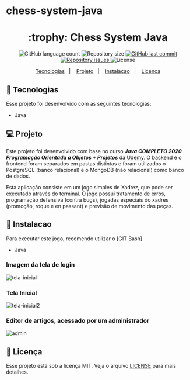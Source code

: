 # chess-system-java

<h1 align="center">
  :trophy: Chess System Java
</h1>

<p align="center">
  <img alt="GitHub language count" src="https://img.shields.io/github/languages/count/GuilhermeManzano/chess-system-java">

  <img alt="Repository size" src="https://img.shields.io/github/repo-size/GuilhermeManzano/chess-system-java">

  <a href="https://github.com/GuilhermeManzano/projeto-base-conhecimento/master">
    <img alt="GitHub last commit" src="https://img.shields.io/github/last-commit/GuilhermeManzano/chess-system-java">
  </a>

  <a href="https://github.com/GuilhermeManzano/projeto-base-conhecimento/issues">
    <img alt="Repository issues" src="https://img.shields.io/github/issues/GuilhermeManzano/chess-system-java">
  </a>

  <img alt="License" src="https://img.shields.io/badge/license-MIT-brightgreen">
</p>

<p align="center">
  <a href="#-tecnologias">Tecnologias</a>&nbsp;&nbsp;&nbsp;|&nbsp;&nbsp;&nbsp;
  <a href="#-projeto">Projeto</a>&nbsp;&nbsp;&nbsp;|&nbsp;&nbsp;&nbsp;
  <a href="#-instalacao">Instalacao</a>&nbsp;&nbsp;&nbsp;|&nbsp;&nbsp;&nbsp;
  <a href="#-licença">Licença</a>
</p>

## 🚀 Tecnologias

Esse projeto foi desenvolvido com as seguintes tecnologias:

- Java

## 💻 Projeto
  Este projeto foi desenvolvido com base no curso  *__Java COMPLETO 2020 Programação Orientada a Objetos + Projetos__* da [Udemy](https://www.udemy.com/course/java-curso-completo/). O backend e o frontend foram separados em pastas distintas e foram utilizados o PostgreSQL (banco relacional) e o MongoDB (não relacional) como banco de dados. 

  Esta aplicação consiste em um jogo simples de Xadrez, que pode ser executado através do terminal. O jogo possui tratamento de erros, programação defensiva (contra bugs), jogadas especiais do xadres (promoção, roque e en passant) e previsão de movimento das peças.
  
## :game_die: Instalacao

Para executar este jogo, recomendo utilizar o [GIT Bash]

- Java

### Imagem da tela de login

![tela-inicial](https://user-images.githubusercontent.com/54365007/79679994-177e4f80-81e1-11ea-8cd0-323d2047dc99.jpg)

### Tela Inicial

![tela-inicial2](https://user-images.githubusercontent.com/54365007/79680015-4e546580-81e1-11ea-947a-74b18392f8ca.jpg)

### Editor de artigos, acessado por um administrador

![admin](https://user-images.githubusercontent.com/54365007/79680026-75129c00-81e1-11ea-8afd-657b715f0db5.jpg)

## 📝 Licença

Esse projeto está sob a licença MIT. Veja o arquivo [LICENSE](LICENSE.md) para mais detalhes.

